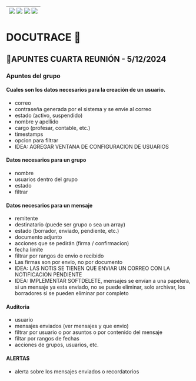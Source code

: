 <div align=right>

| [![](https://img.shields.io/badge/-Inicio-FFF?style=flat&logo=Emlakjet&logoColor=black)](/README.md) [![](https://img.shields.io/badge/-Modelo_de_Dominio-FFF?style=flat&logo=LiveChat&logoColor=black)](/docs/modeloDeDominio/) [![](https://img.shields.io/badge/-Actores_y_Casos_de_Uso-FFF?style=flat&logo=openstreetmap&logoColor=black)](/docs/casosDeUso/) [![](https://img.shields.io/badge/-Sesiones_de_Requisitado-FFF?style=flat&logo=Proton&logoColor=black)](/docs/sesiones/) |
|-:|

</div>


# DOCUTRACE 📄

## 🔰APUNTES CUARTA REUNIÓN - 5/12/2024

### Apuntes del grupo

#### Cuales son los datos necesarios para la creación de un usuario.
-   correo
-   contraseña generada por el sistema y se envie al correo
-   estado (activo, suspendido)
-   nombre y apellido
-   cargo (profesar, contable, etc.)
-   timestamps
-   opcion para filtrar
-   IDEA: AGREGAR VENTANA DE CONFIGURACION DE USUARIOS
####  Datos necesarios para un grupo
-   nombre
-   usuarios dentro del grupo
-   estado
-   filtrar
#### Datos necesarios para un mensaje
-   remitente
-   destinatario (puede ser grupo o sea un array)
-   estado (borrador, enviado, pendiente, etc.)
-   documento adjunto
-   acciones que se pedirán (firma / confirmacion)
-   fecha limite
-   filtrar por rangos de envio o recibido
-   Las firmas son por envio, no por documento
-   IDEA: LAS NOTIS SE TIENEN QUE ENVIAR UN CORREO CON LA NOTIFICACION PENDIENTE
-   IDEA: IMPLEMENTAR SOFTDELETE, mensajes se envían a una papelera, si un mensaje ya esta enviado, no se puede eliminar, solo archivar, los borradores si se pueden eliminar por completo
#### Audítoria
-   usuario
-   mensajes enviados (ver mensajes y que envio)
-   filtrar por usuario o por asuntos o por contenido del mensaje
-   filtar por rangos de fechas
-   acciones de grupos, usuarios, etc.
#### ALERTAS
-   alerta sobre los mensajes enviados o recordatorios